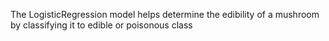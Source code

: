 The LogisticRegression model helps determine the edibility of a mushroom by classifying it to edible or poisonous class
